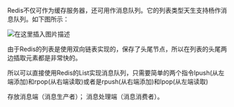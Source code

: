 Redis不仅可作为缓存服务器，还可用作消息队列。它的列表类型天生支持杨作消息队列。如下图所示：

![在这里插入图片描述](https://img-blog.csdnimg.cn/a0d0fa618b4a4c20891c996a13c086b8.png)

由于Redis的列表是使用双向链表实现的，保存了头尾节点，所以在列表的头尾两边插取元素都是非常快的。

所以可以直接使用Redis的List实现消息队列，只需要简单的两个指令lpush(从左端添加)和rpop(从右端读取)或者是rpush(从右端添加)和lpop(从左端读取)

存放消息端（消息生产者）；
消息处理端（消息消费者）。

